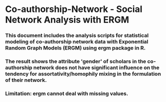 # Co-authorship-Network - Social Network Analysis with ERGM
### This document includes the analysis scripts for statistical modeling of co-authorship network data with Exponential Random Graph Models (ERGM) using ergm package in R.
### The result shows the attribute 'gender' of scholars in the co-authorship network does not have significant influence on the tendency for assortativity/homophily mixing in the formulation of their network.
### Limitation: ergm cannot deal with missing values. 
